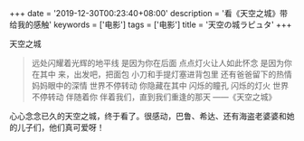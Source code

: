 +++
date = '2019-12-30T00:23:40+08:00'
description = '看《天空之城》带给我的感触'
keywords = ['电影']
tags = ['电影']
title = '天空の城ラピュタ'
+++

天空之城

> 远处闪耀着光辉的地平线
> 是因为你在后面
> 点点灯火让人如此怀念
> 是因为你在其中
> 来，出发吧，把面包
> 小刀和手提灯塞进背包里
> 还有爸爸留下的热情
> 妈妈眼中的深情
> 世界不停转动 你隐藏在其中
> 闪烁的瞳孔 闪烁的灯火
> 世界不停转动 伴随着你
> 伴着我们，直到我们重逢的那天
> ——《天空之城》

心心念念已久的天空之城，终于看了。很感动，巴鲁、希达、还有海盗老婆婆和她的儿子们，他们真可爱呀！
